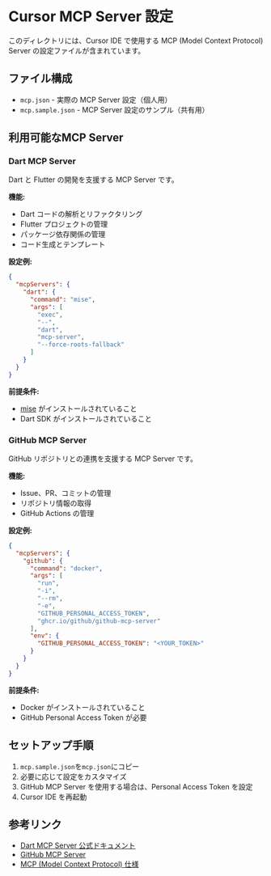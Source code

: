 # Cursor MCP Server 設定

このディレクトリには、Cursor IDE で使用する MCP (Model Context Protocol) Server の設定ファイルが含まれています。

## ファイル構成

- `mcp.json` - 実際の MCP Server 設定（個人用）
- `mcp.sample.json` - MCP Server 設定のサンプル（共有用）

## 利用可能なMCP Server

### Dart MCP Server

Dart と Flutter の開発を支援する MCP Server です。

**機能:**

- Dart コードの解析とリファクタリング
- Flutter プロジェクトの管理
- パッケージ依存関係の管理
- コード生成とテンプレート

**設定例:**

```json
{
  "mcpServers": {
    "dart": {
      "command": "mise",
      "args": [
        "exec",
        "--",
        "dart",
        "mcp-server",
        "--force-roots-fallback"
      ]
    }
  }
}
```

**前提条件:**

- [mise](https://mise.jdx.dev/) がインストールされていること
- Dart SDK がインストールされていること

### GitHub MCP Server

GitHub リポジトリとの連携を支援する MCP Server です。

**機能:**

- Issue、PR、コミットの管理
- リポジトリ情報の取得
- GitHub Actions の管理

**設定例:**

```json
{
  "mcpServers": {
    "github": {
      "command": "docker",
      "args": [
        "run",
        "-i",
        "--rm",
        "-e",
        "GITHUB_PERSONAL_ACCESS_TOKEN",
        "ghcr.io/github/github-mcp-server"
      ],
      "env": {
        "GITHUB_PERSONAL_ACCESS_TOKEN": "<YOUR_TOKEN>"
      }
    }
  }
}
```

**前提条件:**

- Docker がインストールされていること
- GitHub Personal Access Token が必要

## セットアップ手順

1. `mcp.sample.json`を`mcp.json`にコピー
2. 必要に応じて設定をカスタマイズ
3. GitHub MCP Server を使用する場合は、Personal Access Token を設定
4. Cursor IDE を再起動

## 参考リンク

- [Dart MCP Server 公式ドキュメント](https://dart.dev/tools/mcp-server)
- [GitHub MCP Server](https://github.com/github/github-mcp-server)
- [MCP (Model Context Protocol) 仕様](https://modelcontextprotocol.io/)
